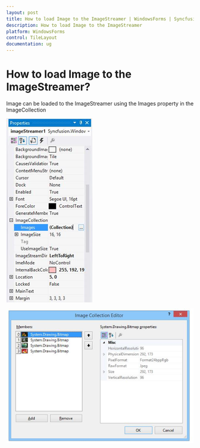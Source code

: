 ```yaml
---
layout: post
title: How to load Image to the ImageStreamer | WindowsForms | Syncfusion
description: How to load Image to the ImageStreamer
platform: WindowsForms
control: TileLayout 
documentation: ug
---
```



# How to load Image to the ImageStreamer?

Image can be loaded to the ImageStreamer using the Images property in the ImageCollection

![](How-to-load-Image-to-the-ImageStreamer_images/MainLayout_img1.jpeg)



![](How-to-load-Image-to-the-ImageStreamer_images/MainLayout_img2.jpeg)